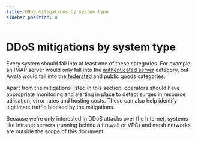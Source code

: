 ```yaml
---
title: DDoS mitigations by system type
sidebar_position: 0
---
```


# DDoS mitigations by system type

Every system should fall into at least one of these categories. For example, an IMAP server would only fall into the [authenticated server](./authenticated) category, but Awala would fall into the [federated](./federated.md) and [public goods](./public-goods.md) categories.

Apart from the mitigations listed in this section, operators should have appropriate monitoring and alerting in place to detect surges in resource utilisation, error rates and hosting costs. These can also help identify legitimate traffic blocked by the mitigations.

Because we're only interested in DDoS attacks over the Internet, systems like intranet servers (running behind a firewall or VPC) and mesh networks are outside the scope of this document.
